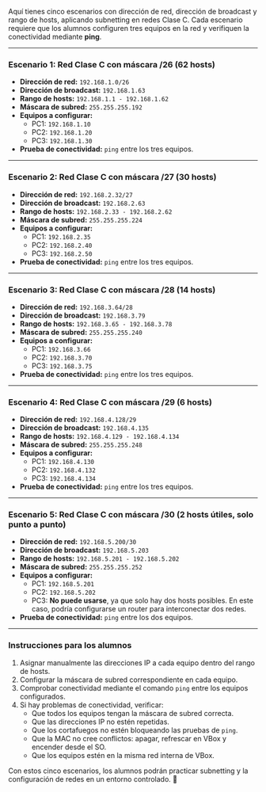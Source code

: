 Aquí tienes cinco escenarios con dirección de red, dirección de broadcast y rango de hosts, aplicando subnetting en redes Clase C. Cada escenario requiere que los alumnos configuren tres equipos en la red y verifiquen la conectividad mediante **ping**.

---

### **Escenario 1: Red Clase C con máscara /26 (62 hosts)**
- **Dirección de red:** `192.168.1.0/26`
- **Dirección de broadcast:** `192.168.1.63`
- **Rango de hosts:** `192.168.1.1 - 192.168.1.62`
- **Máscara de subred:** `255.255.255.192`
- **Equipos a configurar:**  
  - PC1: `192.168.1.10`  
  - PC2: `192.168.1.20`  
  - PC3: `192.168.1.30`  
- **Prueba de conectividad:** `ping` entre los tres equipos.

---

### **Escenario 2: Red Clase C con máscara /27 (30 hosts)**
- **Dirección de red:** `192.168.2.32/27`
- **Dirección de broadcast:** `192.168.2.63`
- **Rango de hosts:** `192.168.2.33 - 192.168.2.62`
- **Máscara de subred:** `255.255.255.224`
- **Equipos a configurar:**  
  - PC1: `192.168.2.35`  
  - PC2: `192.168.2.40`  
  - PC3: `192.168.2.50`  
- **Prueba de conectividad:** `ping` entre los tres equipos.

---

### **Escenario 3: Red Clase C con máscara /28 (14 hosts)**
- **Dirección de red:** `192.168.3.64/28`
- **Dirección de broadcast:** `192.168.3.79`
- **Rango de hosts:** `192.168.3.65 - 192.168.3.78`
- **Máscara de subred:** `255.255.255.240`
- **Equipos a configurar:**  
  - PC1: `192.168.3.66`  
  - PC2: `192.168.3.70`  
  - PC3: `192.168.3.75`  
- **Prueba de conectividad:** `ping` entre los tres equipos.

---

### **Escenario 4: Red Clase C con máscara /29 (6 hosts)**
- **Dirección de red:** `192.168.4.128/29`
- **Dirección de broadcast:** `192.168.4.135`
- **Rango de hosts:** `192.168.4.129 - 192.168.4.134`
- **Máscara de subred:** `255.255.255.248`
- **Equipos a configurar:**  
  - PC1: `192.168.4.130`  
  - PC2: `192.168.4.132`  
  - PC3: `192.168.4.134`  
- **Prueba de conectividad:** `ping` entre los tres equipos.

---

### **Escenario 5: Red Clase C con máscara /30 (2 hosts útiles, solo punto a punto)**
- **Dirección de red:** `192.168.5.200/30`
- **Dirección de broadcast:** `192.168.5.203`
- **Rango de hosts:** `192.168.5.201 - 192.168.5.202`
- **Máscara de subred:** `255.255.255.252`
- **Equipos a configurar:**  
  - PC1: `192.168.5.201`  
  - PC2: `192.168.5.202`  
  - PC3: **No puede usarse**, ya que solo hay dos hosts posibles. En este caso, podría configurarse un router para interconectar dos redes.  
- **Prueba de conectividad:** `ping` entre los dos equipos.

---

### **Instrucciones para los alumnos**
1. Asignar manualmente las direcciones IP a cada equipo dentro del rango de hosts.
2. Configurar la máscara de subred correspondiente en cada equipo.
3. Comprobar conectividad mediante el comando `ping` entre los equipos configurados.
4. Si hay problemas de conectividad, verificar:
   - Que todos los equipos tengan la máscara de subred correcta.
   - Que las direcciones IP no estén repetidas.
   - Que los cortafuegos no estén bloqueando las pruebas de `ping`.
   - Que la MAC no cree conflictos: apagar, refrescar en VBox y encender desde el SO.
   - Que los equipos estén en la misma red interna de VBox.

Con estos cinco escenarios, los alumnos podrán practicar subnetting y la configuración de redes en un entorno controlado. 🚀